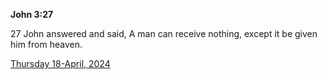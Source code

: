 **John 3:27**

27 John answered and said, A man can receive nothing, except it be given him from heaven.

[Thursday 18-April, 2024](https://getbible.life/kjv/John/3/27)
